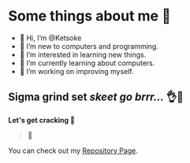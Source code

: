 # Some things about me 💖
- 👋 Hi, I’m @Ketsoke
- 🌚 I’m new to computers and programming.
- 👀 I’m interested in learning new things.
- 🌱 I’m currently learning about computers.
- 🤗 I’m working on improving myself.

## Sigma grind set _skeet go brrr..._  👌🤌

**Let's get cracking 💯**

> 🗿


<!---
- 💞️ I’m looking to collaborate on ...
- 📫 How to reach me ...
--->
You can check out my [Repository Page](https://github.com/Ketsoke?tab=repositories).
<!---
Ketsoke/Ketsoke is a ✨ special ✨ repository because its `README.md` (this file) appears on your GitHub profile.
You can click the Preview link to take a look at your changes.
--->
